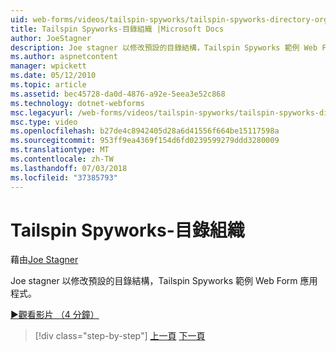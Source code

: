```yaml
---
uid: web-forms/videos/tailspin-spyworks/tailspin-spyworks-directory-organization
title: Tailspin Spyworks-目錄組織 |Microsoft Docs
author: JoeStagner
description: Joe stagner 以修改預設的目錄結構，Tailspin Spyworks 範例 Web Form 應用程式。
ms.author: aspnetcontent
manager: wpickett
ms.date: 05/12/2010
ms.topic: article
ms.assetid: bec45728-da0d-4876-a92e-5eea3e52c868
ms.technology: dotnet-webforms
msc.legacyurl: /web-forms/videos/tailspin-spyworks/tailspin-spyworks-directory-organization
msc.type: video
ms.openlocfilehash: b27de4c8942405d28a6d41556f664be15117598a
ms.sourcegitcommit: 953ff9ea4369f154d6fd0239599279ddd3280009
ms.translationtype: MT
ms.contentlocale: zh-TW
ms.lasthandoff: 07/03/2018
ms.locfileid: "37385793"
---
```

<a name="tailspin-spyworks---directory-organization"></a>Tailspin Spyworks-目錄組織
====================
藉由[Joe Stagner](https://github.com/JoeStagner)

Joe stagner 以修改預設的目錄結構，Tailspin Spyworks 範例 Web Form 應用程式。

[&#9654;觀看影片 （4 分鐘）](https://channel9.msdn.com/Blogs/ASP-NET-Site-Videos/tailspin-spyworks-directory-organization)

> [!div class="step-by-step"]
> [上一頁](tailspin-spyworks-intro-ui-and-edm.md)
> [下一頁](tailspin-spyworks-category-menu.md)
